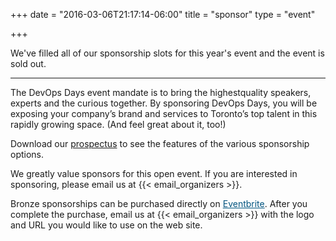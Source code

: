 +++
date = "2016-03-06T21:17:14-06:00"
title = "sponsor"
type = "event"

+++

We've filled all of our sponsorship slots for this year's event and the event is sold out.

<hr>

The DevOps Days event mandate is to bring the highest­quality speakers, experts and the curious together. By sponsoring DevOps Days, you will be exposing your company’s brand and services to Toronto’s top talent in this rapidly growing space. (And feel great about it, too!)

Download our <a href="https://drive.google.com/open?id=0B11zFUqD2x7uM1kweHJFRERmaE0" target="_blank">prospectus</a> to see the features of the various sponsorship options.

We greatly value sponsors for this open event. If you are interested in sponsoring, please email us at {{< email_organizers >}}.

Bronze sponsorships can be purchased directly on <a href="https://www.eventbrite.com/e/devopsdays-toronto-2017-tickets-30499799722?ref=elink" target="_blank" style="color:#005580">Eventbrite</a>. After you complete the purchase, email us at {{< email_organizers >}} with the logo and URL you would like to use on the web site.
